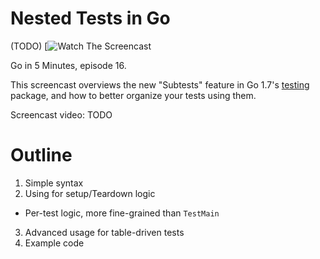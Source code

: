 # Nested Tests in Go

(TODO) [![Watch The Screencast](TODO)

Go in 5 Minutes, episode 16.

This screencast overviews the new "Subtests" feature in Go 1.7's [testing](https://godoc.org/testing) package, and how to better organize your tests using them.

Screencast video: TODO

# Outline

1. Simple syntax
2. Using for setup/Teardown logic
  - Per-test logic, more fine-grained than `TestMain`
3. Advanced usage for table-driven tests
4. Example code
